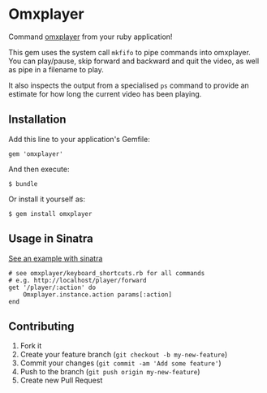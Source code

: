# Omxplayer

Command [omxplayer](https://github.com/huceke/omxplayer) from your ruby application!

This gem uses the system call `mkfifo` to pipe commands into omxplayer. You can play/pause, skip forward and backward and quit the video, as well as pipe in a filename to play.

It also inspects the output from a specialised `ps` command to provide an estimate for how long the current video has been playing.

## Installation

Add this line to your application's Gemfile:

    gem 'omxplayer'

And then execute:

    $ bundle

Or install it yourself as:

    $ gem install omxplayer

## Usage in Sinatra

[See an example with sinatra](https://github.com/nickcampbell18/minion)

    # see omxplayer/keyboard_shortcuts.rb for all commands
    # e.g. http://localhost/player/forward
    get '/player/:action' do
        Omxplayer.instance.action params[:action]
    end
    
## Contributing

1. Fork it
2. Create your feature branch (`git checkout -b my-new-feature`)
3. Commit your changes (`git commit -am 'Add some feature'`)
4. Push to the branch (`git push origin my-new-feature`)
5. Create new Pull Request
